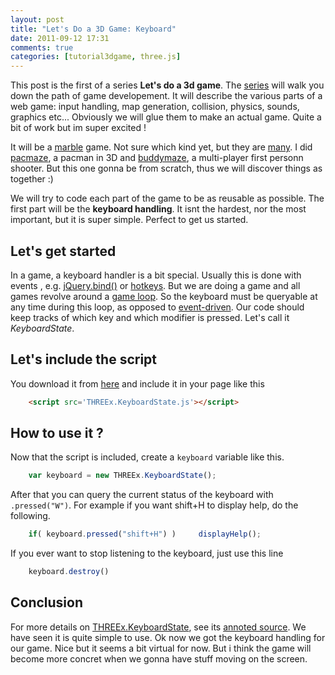 ```yaml
---
layout: post
title: "Let's Do a 3D Game: Keyboard"
date: 2011-09-12 17:31
comments: true
categories: [tutorial3dgame, three.js]
---
```


This post is the first of a series **Let's do a 3d game**.
The [series](/blog/categories/tutorial3dgame/) will walk you down the path of
game developement.
It will describe the various parts of a web game: input handling, map generation,
collision, physics, sounds, graphics etc...
Obviously we will glue them to make an actual game. Quite a bit of work
but im super excited !

It will be a [marble](http://en.wikipedia.org/wiki/Marble_Madness)
game. Not sure which kind yet, but they are
[many](http://www.youtube.com/results?search_query=marble+video+game).
I did [pacmaze](http://pacmaze.com), a pacman in 3D  and [buddymaze](http://buddymaze.com),
a multi-player first personn shooter. But this one gonna be from scratch, thus we will
discover things as together :)

We will try to code each part of the game to be as reusable as possible.
The first part will be the **keyboard handling**. It isnt the hardest, nor the most important, but it is
super simple. Perfect to get us started.

## Let's get started

In a game, a keyboard handler is a bit special. Usually this is done with events
, e.g. [jQuery.bind()](http://api.jquery.com/bind/)
or [hotkeys](https://github.com/jeresig/jquery.hotkeys).
But we are doing a game and all games revolve around a [game loop](http://en.wikipedia.org/wiki/Game_programming#Game_structure).
So the keyboard must be queryable at any time during this loop, as opposed
to [event-driven](http://en.wikipedia.org/wiki/Event-driven_architecture).
Our code should keep tracks of which key and which modifier is pressed.
Let's call it *KeyboardState*.

## Let's include the script

You download it from [here](/data/THREEx/THREEx.KeyboardState.js) and include
it in your page like this

```html
	<script src='THREEx.KeyboardState.js'></script>
```

<!-- more -->

## How to use it ?

Now that the script is included, create a ```keyboard``` variable like this.

```javascript
    var keyboard = new THREEx.KeyboardState();
```

After that you can query the current status of the keyboard with ```.pressed("W")```. For
example if you want shift+H to display help, do the following.

```javascript
    if( keyboard.pressed("shift+H") )     displayHelp();
```

If you ever want to stop listening to the keyboard, just use this line

```javascript
    keyboard.destroy()
```

## Conclusion

For more details on [THREEx.KeyboardState](/data/THREEx/THREEx.KeyboardState.js),
see its [annoted source](/data/THREEx/docs/THREEx.KeyboardState.html).
We have seen it is quite simple to use. 
Ok now we got the keyboard handling for our game. Nice but it seems a bit virtual for now.
But i think the game will become more concret when we gonna have stuff moving on the screen.
